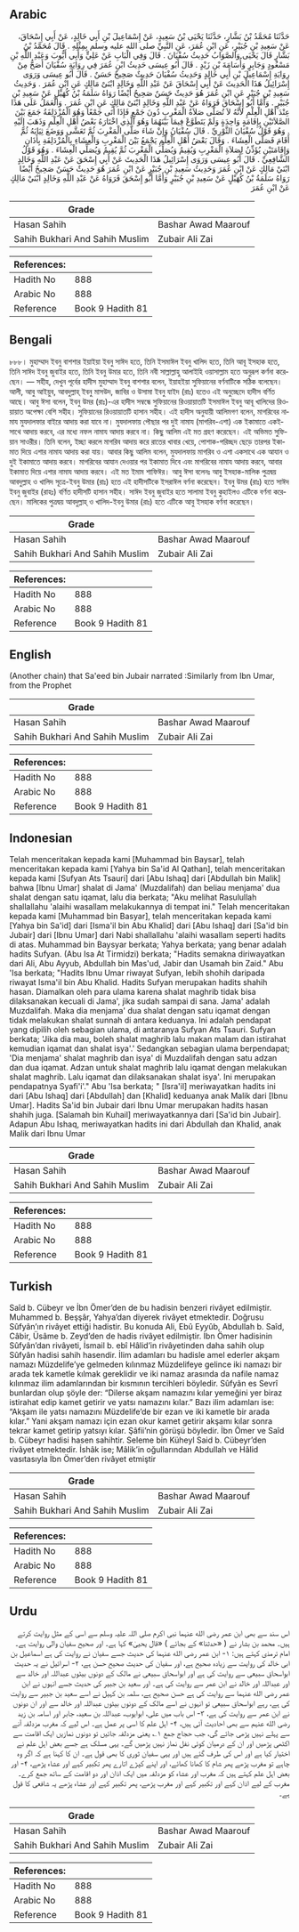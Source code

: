 ## Arabic


<div dir="rtl" lang="ar" style={{fontSize:'larger',backgroundColor:'#f8f9fa',padding:20}}>
حَدَّثَنَا مُحَمَّدُ بْنُ بَشَّارٍ، حَدَّثَنَا يَحْيَى بْنُ سَعِيدٍ، عَنْ إِسْمَاعِيلَ بْنِ أَبِي خَالِدٍ، عَنْ أَبِي إِسْحَاقَ، عَنْ سَعِيدِ بْنِ جُبَيْرٍ، عَنِ ابْنِ عُمَرَ، عَنِ النَّبِيِّ صلى الله عليه وسلم بِمِثْلِهِ ‏.‏ قَالَ مُحَمَّدُ بْنُ بَشَّارٍ قَالَ يَحْيَى وَالصَّوَابُ حَدِيثُ سُفْيَانَ ‏.‏ قَالَ وَفِي الْبَابِ عَنْ عَلِيٍّ وَأَبِي أَيُّوبَ وَعَبْدِ اللَّهِ بْنِ مَسْعُودٍ وَجَابِرٍ وَأُسَامَةَ بْنِ زَيْدٍ ‏.‏ قَالَ أَبُو عِيسَى حَدِيثُ ابْنِ عُمَرَ فِي رِوَايَةِ سُفْيَانَ أَصَحُّ مِنْ رِوَايَةِ إِسْمَاعِيلَ بْنِ أَبِي خَالِدٍ وَحَدِيثُ سُفْيَانَ حَدِيثٌ صَحِيحٌ حَسَنٌ ‏.‏ قَالَ أَبُو عِيسَى وَرَوَى إِسْرَائِيلُ هَذَا الْحَدِيثَ عَنْ أَبِي إِسْحَاقَ عَنْ عَبْدِ اللَّهِ وَخَالِدٍ ابْنَىْ مَالِكٍ عَنِ ابْنِ عُمَرَ ‏.‏ وَحَدِيثُ سَعِيدِ بْنِ جُبَيْرٍ عَنِ ابْنِ عُمَرَ هُوَ حَدِيثٌ حَسَنٌ صَحِيحٌ أَيْضًا رَوَاهُ سَلَمَةُ بْنُ كُهَيْلٍ عَنْ سَعِيدِ بْنِ جُبَيْرٍ ‏.‏ وَأَمَّا أَبُو إِسْحَاقَ فَرَوَاهُ عَنْ عَبْدِ اللَّهِ وَخَالِدٍ ابْنَىْ مَالِكٍ عَنِ ابْنِ عُمَرَ ‏.‏ وَالْعَمَلُ عَلَى هَذَا عِنْدَ أَهْلِ الْعِلْمِ لأَنَّهُ لاَ تُصَلَّى صَلاَةُ الْمَغْرِبِ دُونَ جَمْعٍ فَإِذَا أَتَى جَمْعًا وَهُوَ الْمُزْدَلِفَةُ جَمَعَ بَيْنَ الصَّلاَتَيْنِ بِإِقَامَةٍ وَاحِدَةٍ وَلَمْ يَتَطَوَّعْ فِيمَا بَيْنَهُمَا وَهُوَ الَّذِي اخْتَارَهُ بَعْضُ أَهْلِ الْعِلْمِ وَذَهَبَ إِلَيْهِ ‏.‏ وَهُوَ قَوْلُ سُفْيَانَ الثَّوْرِيِّ ‏.‏ قَالَ سُفْيَانُ وَإِنْ شَاءَ صَلَّى الْمَغْرِبَ ثُمَّ تَعَشَّى وَوَضَعَ ثِيَابَهُ ثُمَّ أَقَامَ فَصَلَّى الْعِشَاءَ ‏.‏ وَقَالَ بَعْضُ أَهْلِ الْعِلْمِ يَجْمَعُ بَيْنَ الْمَغْرِبِ وَالْعِشَاءِ بِالْمُزْدَلِفَةِ بِأَذَانٍ وَإِقَامَتَيْنِ يُؤَذِّنُ لِصَلاَةِ الْمَغْرِبِ وَيُقِيمُ وَيُصَلِّي الْمَغْرِبَ ثُمَّ يُقِيمُ وَيُصَلِّي الْعِشَاءَ ‏.‏ وَهُوَ قَوْلُ الشَّافِعِيِّ ‏.‏ قَالَ أَبُو عِيسَى وَرَوَى إِسْرَائِيلُ هَذَا الْحَدِيثَ عَنْ أَبِي إِسْحَقَ عَنْ عَبْدِ اللَّهِ وَخَالِدٍ ابْنَيْ مَالِكٍ عَنْ ابْنِ عُمَرَ وَحَدِيثُ سَعِيدِ بْنِ جُبَيْرٍ عَنْ ابْنِ عُمَرَ هُوَ حَدِيثٌ حَسَنٌ صَحِيحٌ أَيْضًا رَوَاهُ سَلَمَةُ بْنُ كُهَيْلٍ عَنْ سَعِيدِ بْنِ جُبَيْرٍ وَأَمَّا أَبُو إِسْحَقَ فَرَوَاهُ عَنْ عَبْدِ اللَّهِ وَخَالِدٍ ابْنَيْ مَالِكٍ عَنْ ابْنِ عُمَرَ
</div>
<div style={{backgroundColor:'#f8f9fa',padding:20, marginBottom: 10}}><table> <thead> <tr> <th>Grade</th> <th></th> </tr> </thead> <tbody> <tr><td>Hasan Sahih</td><td>Bashar Awad Maarouf</td></tr><tr><td>Sahih Bukhari And Sahih Muslim</td><td>Zubair Ali Zai</td></tr></tbody></table><table> <thead> <tr> <th>References:</th> <th></th> </tr> </thead> <tbody><tr><td>Hadith No</td><td>888</td></tr><tr><td>Arabic No</td><td>888</td></tr><tr><td>Reference</td><td>Book 9 Hadith 81</td></tr></tbody></table></div>

## Bengali


<div dir="ltr" lang="bn" style={{fontSize:'larger',backgroundColor:'#f8f9fa',padding:20}}>
৮৮৮। মুহাম্মাদ ইবনু বাশশার ইয়াইয়া ইবনু সাঈদ হতে, তিনি ইসমাঈল ইবনু খালিদ হতে, তিনি আবূ ইসহাক হতে, তিনি সাঈদ ইবনু জুবাইর হতে, তিনি ইবনু উমার হতে, তিনি নবী সাল্লাল্লাহু আলাইহি ওয়াসাল্লাম হতে অনুরূপ কর্ণনা করেছেন। — সহীহ, দেখুন পূর্বের হাদীস মুহাম্মাদ ইবনু বাশশার বলেন, ইয়াহইয়া সুফিয়ানের বর্ণনাটিকে সঠিক বলেছেন। আলী, আবু আইয়ুব, আবদুল্লাহ্ ইবনু মাসউদ, জাবির ও উসামা ইবনু যাইদ (রাঃ) হতেও এই অনুচ্ছেদে হাদীস বর্ণিত আছে। আবু ঈসা বলেন, ইবনু উমর (রাঃ)-এর হাদীস সম্বন্ধে সুফিয়ানের রিওয়ায়াতটি ইসমাঈল ইবনু আবূ খালিদের রিওয়ায়াত অপেক্ষা বেশি সহীহ। সুফিয়ানের রিওয়ায়াতটি হাসান সহীহ। এই হাদীস অনুযায়ী আলিমগণ বলেন, মাগরিবের নামায মুযদালফার বাইরে আদায় করা যাবে না। মুযদালফায় পৌছার পর দুই নামায (মাগরিব-এশা) এক ইকামাতে একইসাথে আদায় করবে, এর মধ্যে নফল নামায আদায় করবে না। কিছু আলিম এই মত গ্রহণ করেছেন। এই অভিমত সুফিয়ান সাওরীর। তিনি বলেন, ইচ্ছা করলে মাগরিব আদায় করে রাতের খাবার খেয়ে, পোশাক-পরিচ্ছদ ছেড়ে তারপর ইকামাত দিয়ে এশার নামায আদায় করা যায়। আবার কিছু আলিম বলেন, মুযদালফায় মাগরিব ও এশা একসাথে এক আযান ও দুই ইকামাতে আদায় করবে। মাগরিবের আযান দেওয়ার পর ইকামাত দিবে এবং মাগরিবের নামায আদায় করবে, আবার ইকামাত দিয়ে এশার নামায আদায় করবে। এই মত ইমাম শাফিঈর। আবু ঈসা বলেনঃ আবু ইসহাক-মালিক পুত্রদ্বয় আবদুল্লাহ ও খালিদ সূত্রে-ইবনু উমার (রাঃ) হতে এই হাদীসটিকে ইসরাঈল বর্ণনা করেছেন। ইবনু উমর (রাঃ) হতে সাঈদ ইবনু জুবাইর (রাহঃ) বর্ণিত হাদীসটি হাসান সহীহ। সাঈদ ইবনু জুবাইর হতে সালামা ইবনু কুহাইলও এটিকে বর্ণনা করেছেন। মালিকের পুত্রদ্বয় আবদুল্লাহ্ ও খালিদ-ইবনু উমার (রাঃ) হতে এটিকে আবু ইসহাক বর্ণনা করেছেন।
</div>
<div style={{backgroundColor:'#f8f9fa',padding:20, marginBottom: 10}}><table> <thead> <tr> <th>Grade</th> <th></th> </tr> </thead> <tbody> <tr><td>Hasan Sahih</td><td>Bashar Awad Maarouf</td></tr><tr><td>Sahih Bukhari And Sahih Muslim</td><td>Zubair Ali Zai</td></tr></tbody></table><table> <thead> <tr> <th>References:</th> <th></th> </tr> </thead> <tbody><tr><td>Hadith No</td><td>888</td></tr><tr><td>Arabic No</td><td>888</td></tr><tr><td>Reference</td><td>Book 9 Hadith 81</td></tr></tbody></table></div>

## English


<div dir="ltr" lang="en" style={{fontSize:'larger',backgroundColor:'#f8f9fa',padding:20}}>
(Another chain) that Sa'eed bin Jubair narrated :Similarly from Ibn Umar, from the Prophet
</div>
<div style={{backgroundColor:'#f8f9fa',padding:20, marginBottom: 10}}><table> <thead> <tr> <th>Grade</th> <th></th> </tr> </thead> <tbody> <tr><td>Hasan Sahih</td><td>Bashar Awad Maarouf</td></tr><tr><td>Sahih Bukhari And Sahih Muslim</td><td>Zubair Ali Zai</td></tr></tbody></table><table> <thead> <tr> <th>References:</th> <th></th> </tr> </thead> <tbody><tr><td>Hadith No</td><td>888</td></tr><tr><td>Arabic No</td><td>888</td></tr><tr><td>Reference</td><td>Book 9 Hadith 81</td></tr></tbody></table></div>

## Indonesian


<div dir="ltr" lang="id" style={{fontSize:'larger',backgroundColor:'#f8f9fa',padding:20}}>
Telah menceritakan kepada kami [Muhammad bin Baysar], telah menceritakan kepada kami [Yahya bin Sa'id Al Qathan], telah menceritakan kepada kami [Sufyan Ats Tsauri] dari [Abu Ishaq] dari [Abdullah bin Malik] bahwa [Ibnu Umar] shalat di Jama' (Muzdalifah) dan beliau menjama' dua shalat dengan satu iqamat, lalu dia berkata; "Aku melihat Rasulullah shallallahu 'alaihi wasallam melakukannya di tempat ini." Telah menceritakan kepada kami [Muhammad bin Basyar], telah menceritakan kepada kami [Yahya bin Sa'id] dari [Isma'il bin Abu Khalid] dari [Abu Ishaq] dari [Sa'id bin Jubair] dari [Ibnu Umar] dari Nabi shallallahu 'alaihi wasallam seperti hadits di atas. Muhammad bin Baysyar berkata; Yahya berkata; yang benar adalah hadits Sufyan. (Abu Isa At Tirmidzi) berkata; "Hadits semakna diriwayatkan dari Ali, Abu Ayyub, Abdullah bin Mas'ud, Jabir dan Usamah bin Zaid." Abu 'Isa berkata; "Hadits Ibnu Umar riwayat Sufyan, lebih shohih daripada riwayat Isma'il bin Abu Khalid. Hadits Sufyan merupakan hadits shahih hasan. Diamalkan oleh para ulama karena shalat maghrib tidak bisa dilaksanakan kecuali di Jama', jika sudah sampai di sana. Jama' adalah Muzdalifah. Maka dia menjama' dua shalat dengan satu iqamat dengan tidak melakukan shalat sunnah di antara keduanya. Ini adalah pendapat yang dipilih oleh sebagian ulama, di antaranya Sufyan Ats Tsauri. Sufyan berkata; 'Jika dia mau, boleh shalat maghrib lalu makan malam dan istirahat kemudian iqamat dan shalat isya'.' Sedangkan sebagian ulama berpendapat; 'Dia menjama' shalat maghrib dan isya' di Muzdalifah dengan satu adzan dan dua iqamat. Adzan untuk shalat maghrib lalu iqamat dengan melakukan shalat maghrib. Lalu iqamat dan dilaksanakan shalat isya'. Ini merupakan pendapatnya Syafi'i'." Abu 'Isa berkata; " [Isra'il] meriwayatkan hadits ini dari [Abu Ishaq] dari [Abdullah] dan [Khalid] keduanya anak Malik dari [Ibnu Umar]. Hadits Sa'id bin Jubair dari Ibnu Umar merupakan hadits hasan shahih juga. [Salamah bin Kuhail] meriwayatkannya dari [Sa'id bin Jubair]. Adapun Abu Ishaq, meriwayatkan hadits ini dari Abdullah dan Khalid, anak Malik dari Ibnu Umar
</div>
<div style={{backgroundColor:'#f8f9fa',padding:20, marginBottom: 10}}><table> <thead> <tr> <th>Grade</th> <th></th> </tr> </thead> <tbody> <tr><td>Hasan Sahih</td><td>Bashar Awad Maarouf</td></tr><tr><td>Sahih Bukhari And Sahih Muslim</td><td>Zubair Ali Zai</td></tr></tbody></table><table> <thead> <tr> <th>References:</th> <th></th> </tr> </thead> <tbody><tr><td>Hadith No</td><td>888</td></tr><tr><td>Arabic No</td><td>888</td></tr><tr><td>Reference</td><td>Book 9 Hadith 81</td></tr></tbody></table></div>

## Turkish


<div dir="ltr" lang="tr" style={{fontSize:'larger',backgroundColor:'#f8f9fa',padding:20}}>
Saîd b. Cübeyr ve İbn Ömer’den de bu hadisin benzeri rivâyet edilmiştir. Muhammed b. Beşşâr, Yahya’dan diyerek rivâyet etmektedir. Doğrusu Sûfyân’ın rivâyet ettiği hadistir. Bu konuda Ali, Ebû Eyyûb, Abdullah b. Saîd, Câbir, Üsâme b. Zeyd’den de hadis rivâyet edilmiştir. İbn Ömer hadisinin Sûfyân’dan rivâyeti, İsmail b. ebî Hâlid’in rivâyetinden daha sahih olup Sûfyân hadisi sahih hasendir. İlim adamları bu hadisle amel ederler akşam namazı Müzdelife’ye gelmeden kılınmaz Müzdelifeye gelince iki namazı bir arada tek kametle kılmak gereklidir ve iki namaz arasında da nafile namaz kılınmaz ilim adamlarından bir kısmının tercihleri böyledir. Sûfyân es Sevrî bunlardan olup şöyle der: “Dilerse akşam namazını kılar yemeğini yer biraz istirahat edip kamet getirir ve yatsı namazını kılar.” Bazı ilim adamları ise: “Akşam ile yatsı namazını Müzdelife’de bir ezan ve iki kametle bir arada kılar.” Yani akşam namazı için ezan okur kamet getirir akşamı kılar sonra tekrar kamet getirip yatsıyı kılar. Şâfii’nin görüşü böyledir. İbn Ömer ve Saîd b. Cübeyr hadisi hasen sahihtir. Seleme bin Küheyl Said b. Cübeyr’den rivâyet etmektedir. İshâk ise; Mâlik’in oğullarından Abdullah ve Hâlid vasıtasıyla İbn Ömer’den rivâyet etmiştir
</div>
<div style={{backgroundColor:'#f8f9fa',padding:20, marginBottom: 10}}><table> <thead> <tr> <th>Grade</th> <th></th> </tr> </thead> <tbody> <tr><td>Hasan Sahih</td><td>Bashar Awad Maarouf</td></tr><tr><td>Sahih Bukhari And Sahih Muslim</td><td>Zubair Ali Zai</td></tr></tbody></table><table> <thead> <tr> <th>References:</th> <th></th> </tr> </thead> <tbody><tr><td>Hadith No</td><td>888</td></tr><tr><td>Arabic No</td><td>888</td></tr><tr><td>Reference</td><td>Book 9 Hadith 81</td></tr></tbody></table></div>

## Urdu


<div dir="rtl" lang="ur" style={{fontSize:'larger',backgroundColor:'#f8f9fa',padding:20}}>
اس سند سے بھی ابن عمر رضی الله عنہما نبی اکرم صلی اللہ علیہ وسلم سے اسی کے مثل روایت کرتے ہیں۔ محمد بن بشار نے ( «حدثنا» کے بجائے ) «قال یحییٰ» کہا ہے۔ اور صحیح سفیان والی روایت ہے۔ امام ترمذی کہتے ہیں: ۱- ابن عمر رضی الله عنہما کی حدیث جسے سفیان نے روایت کی ہے اسماعیل بن ابی خالد کی روایت سے زیادہ صحیح ہے، اور سفیان کی حدیث صحیح حسن ہے، ۲- اسرائیل نے یہ حدیث ابواسحاق سبیعی سے روایت کی ہے اور ابواسحاق سبیعی نے مالک کے دونوں بیٹوں عبداللہ اور خالد سے اور عبداللہ اور خالد نے ابن عمر سے روایت کی ہے۔ اور سعید بن جبیر کی حدیث جسے انہوں نے ابن عمر رضی الله عنہما سے روایت کی ہے حسن صحیح ہے، سلمہ بن کہیل نے اسے سعید بن جبیر سے روایت کی ہے، رہے ابواسحاق سبیعی تو انہوں نے اسے مالک کے دونوں بیٹوں عبداللہ اور خالد سے اور ان دونوں نے ابن عمر سے روایت کی ہے، ۳- اس باب میں علی، ابوایوب، عبداللہ بن سعید، جابر اور اسامہ بن زید رضی الله عنہم سے بھی احادیث آئی ہیں، ۴- اہل علم کا اسی پر عمل ہے۔ اس لیے کہ مغرب مزدلفہ آنے سے پہلے نہیں پڑھی جائے گی، جب حجاج جمع ۱؎ یعنی مزدلفہ جائیں تو دونوں نمازیں ایک اقامت سے اکٹھی پڑھیں اور ان کے درمیان کوئی نفل نماز نہیں پڑھیں گے۔ یہی مسلک ہے جسے بعض اہل علم نے اختیار کیا ہے اور اس کی طرف گئے ہیں اور یہی سفیان ثوری کا بھی قول ہے۔ ان کا کہنا ہے کہ اگر وہ چاہے تو مغرب پڑھے پھر شام کا کھانا کھائے، اور اپنے کپڑے اتارے پھر تکبیر کہے اور عشاء پڑھے، ۴- اور بعض اہل علم کہتے ہیں کہ مغرب اور عشاء کو مزدلفہ میں ایک اذان اور دو اقامت کے ساتھ جمع کرے۔ مغرب کے لیے اذان کہے اور تکبیر کہے اور مغرب پڑھے، پھر تکبیر کہے اور عشاء پڑھے یہ شافعی کا قول ہے۔
</div>
<div style={{backgroundColor:'#f8f9fa',padding:20, marginBottom: 10}}><table> <thead> <tr> <th>Grade</th> <th></th> </tr> </thead> <tbody> <tr><td>Hasan Sahih</td><td>Bashar Awad Maarouf</td></tr><tr><td>Sahih Bukhari And Sahih Muslim</td><td>Zubair Ali Zai</td></tr></tbody></table><table> <thead> <tr> <th>References:</th> <th></th> </tr> </thead> <tbody><tr><td>Hadith No</td><td>888</td></tr><tr><td>Arabic No</td><td>888</td></tr><tr><td>Reference</td><td>Book 9 Hadith 81</td></tr></tbody></table></div>